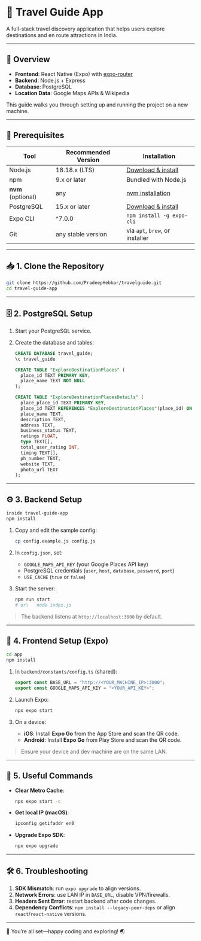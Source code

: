 # 🧭 Travel Guide App

A full-stack travel discovery application that helps users explore destinations and en route attractions in India.

---

## 🚀 Overview

- **Frontend**: React Native (Expo) with [expo-router]
- **Backend**: Node.js + Express
- **Database**: PostgreSQL
- **Location Data**: Google Maps APIs & Wikipedia

This guide walks you through setting up and running the project on a new machine.

---

## 🔧 Prerequisites

| Tool               | Recommended Version | Installation                    |
| ------------------ | ------------------- | ------------------------------- |
| Node.js            | 18.18.x (LTS)       | [Download & install][node]      |
| npm                | 9.x or later        | Bundled with Node.js            |
| **nvm** (optional) | any                 | [nvm installation][nvm]         |
| PostgreSQL         | 15.x or later       | [Download & install][postgres]  |
| Expo CLI           | ^7.0.0              | `npm install -g expo-cli`       |
| Git                | any stable version  | via `apt`, `brew`, or installer |

---

## 📥 1. Clone the Repository

```bash
git clone https://github.com/PradeepHebbar/travelguide.git
cd travel-guide-app
```

---

## 🗄️ 2. PostgreSQL Setup

1. Start your PostgreSQL service.
2. Create the database and tables:

   ```sql
   CREATE DATABASE travel_guide;
   \c travel_guide

   CREATE TABLE "ExploreDestinationPlaces" (
     place_id TEXT PRIMARY KEY,
     place_name TEXT NOT NULL
   );

   CREATE TABLE "ExploreDestinationPlacesDetails" (
     place_place_id TEXT PRIMARY KEY,
     place_id TEXT REFERENCES "ExploreDestinationPlaces"(place_id) ON DELETE CASCADE,
     place_name TEXT,
     description TEXT,
     address TEXT,
     business_status TEXT,
     ratings FLOAT,
     type TEXT[],
     total_user_rating INT,
     timing TEXT[],
     ph_number TEXT,
     website TEXT,
     photo_url TEXT
   );
   ```

---

## ⚙️ 3. Backend Setup

```bash
inside travel-guide-app
npm install
```

1. Copy and edit the sample config:

   ```bash
   cp config.example.js config.js
   ```

2. In `config.json`, set:

   - `GOOGLE_MAPS_API_KEY` (your Google Places API key)
   - PostgreSQL credentials (`user`, `host`, `database`, `password`, `port`)
   - `USE_CACHE` (`true` or `false`)

3. Start the server:

   ```bash
   npm run start
   # or\   node index.js
   ```

> The backend listens at `http://localhost:3000` by default.

---

## 📱 4. Frontend Setup (Expo)

```bash
cd app
npm install
```

1. In `backend/constants/config.ts` (shared):

   ```ts
   export const BASE_URL = "http://<YOUR_MACHINE_IP>:3000";
   export const GOOGLE_MAPS_API_KEY = "<YOUR_API_KEY>";
   ```

2. Launch Expo:

   ```bash
   npx expo start
   ```

3. On a device:

   - **iOS**: Install **Expo Go** from the App Store and scan the QR code.
   - **Android**: Install **Expo Go** from Play Store and scan the QR code.

> Ensure your device and dev machine are on the same LAN.

---

## 🔄 5. Useful Commands

- **Clear Metro Cache**:

  ```bash
  npx expo start -c
  ```

- **Get local IP (macOS)**:

  ```bash
  ipconfig getifaddr en0
  ```

- **Upgrade Expo SDK**:

  ```bash
  npx expo upgrade
  ```

---

## 🛠️ 6. Troubleshooting

1. **SDK Mismatch**: run `expo upgrade` to align versions.
2. **Network Errors**: use LAN IP in `BASE_URL`, disable VPN/firewalls.
3. **Headers Sent Error**: restart backend after code changes.
4. **Dependency Conflicts**: `npm install --legacy-peer-deps` or align `react`/`react-native` versions.

---

🎉 You’re all set—happy coding and exploring! 🌏

[node]: https://nodejs.org/
[nvm]: https://github.com/nvm-sh/nvm#install--update-script
[postgres]: https://www.postgresql.org/download/
[expo-router]: https://expo.github.io/router/docs
